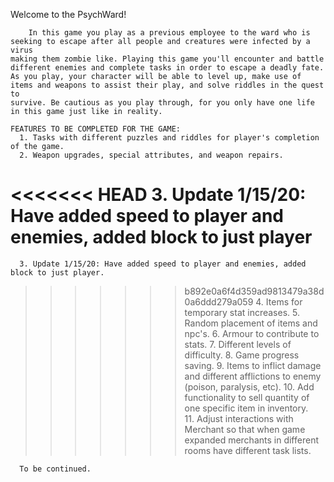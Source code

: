 Welcome to the PsychWard!

        In this game you play as a previous employee to the ward who is seeking to escape after all people and creatures were infected by a virus 
    making them zombie like. Playing this game you'll encounter and battle different enemies and complete tasks in order to escape a deadly fate. 
    As you play, your character will be able to level up, make use of items and weapons to assist their play, and solve riddles in the quest to 
    survive. Be cautious as you play through, for you only have one life in this game just like in reality. 
    
    FEATURES TO BE COMPLETED FOR THE GAME:
      1. Tasks with different puzzles and riddles for player's completion of the game. 
      2. Weapon upgrades, special attributes, and weapon repairs. 
<<<<<<< HEAD
      3. Update 1/15/20: Have added speed to player and enemies, added block to just player 
=======
      3. Update 1/15/20: Have added speed to player and enemies, added block to just player. 
>>>>>>> b892e0a6f4d359ad9813479a38d0a6ddd279a059
      4. Items for temporary stat increases. 
      5. Random placement of items and npc's. 
      6. Armour to contribute to stats. 
      7. Different levels of difficulty. 
      8. Game progress saving. 
      9. Items to inflict damage and different afflictions to enemy (poison, paralysis, etc). 
      10. Add functionality to sell quantity of one specific item in inventory.  
      11. Adjust interactions with Merchant so that when game expanded merchants in different rooms have different task lists. 
      
      
      To be continued. 
